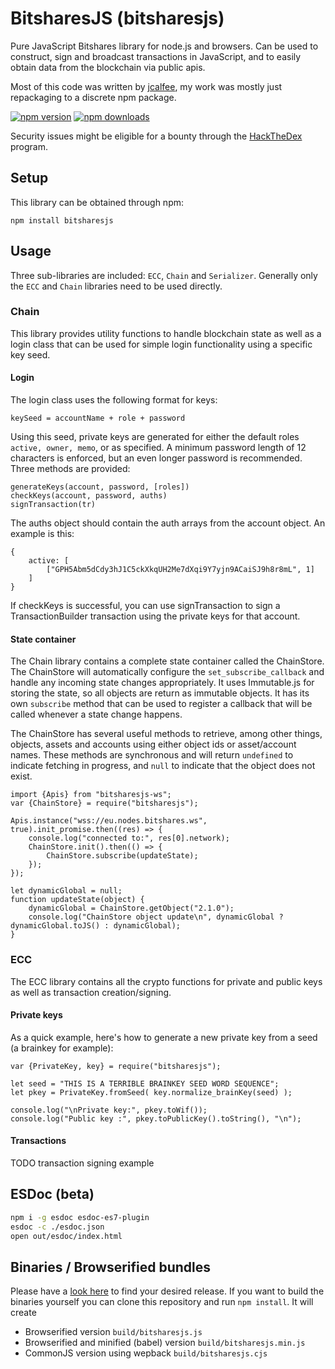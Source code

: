 # BitsharesJS (bitsharesjs)

Pure JavaScript Bitshares library for node.js and browsers. Can be used to construct, sign and broadcast transactions in JavaScript, and to easily obtain data from the blockchain via public apis.

Most of this code was written by [jcalfee](https://github.com/jcalfee), my work was mostly just repackaging to a discrete npm package.

[![npm version](https://img.shields.io/npm/v/bitsharesjs.svg?style=flat-square)](https://www.npmjs.com/package/bitsharesjs)
[![npm downloads](https://img.shields.io/npm/dm/bitsharesjs.svg?style=flat-square)](https://www.npmjs.com/package/bitsharesjs)

Security issues might be eligible for a bounty through the [HackTheDex](https://hackthedex.io) program.

## Setup

This library can be obtained through npm:

```
npm install bitsharesjs
```

## Usage

Three sub-libraries are included: `ECC`, `Chain` and `Serializer`. Generally only the `ECC` and `Chain` libraries need to be used directly.

### Chain

This library provides utility functions to handle blockchain state as well as a login class that can be used for simple login functionality using a specific key seed.

#### Login

The login class uses the following format for keys:

```
keySeed = accountName + role + password
```

Using this seed, private keys are generated for either the default roles `active, owner, memo`, or as specified. A minimum password length of 12 characters is enforced, but an even longer password is recommended. Three methods are provided:

```
generateKeys(account, password, [roles])
checkKeys(account, password, auths)
signTransaction(tr)
```

The auths object should contain the auth arrays from the account object. An example is this:

```
{
    active: [
        ["GPH5Abm5dCdy3hJ1C5ckXkqUH2Me7dXqi9Y7yjn9ACaiSJ9h8r8mL", 1]
    ]
}
```

If checkKeys is successful, you can use signTransaction to sign a TransactionBuilder transaction using the private keys for that account.

#### State container

The Chain library contains a complete state container called the ChainStore. The ChainStore will automatically configure the `set_subscribe_callback` and handle any incoming state changes appropriately. It uses Immutable.js for storing the state, so all objects are return as immutable objects. It has its own `subscribe` method that can be used to register a callback that will be called whenever a state change happens.

The ChainStore has several useful methods to retrieve, among other things, objects, assets and accounts using either object ids or asset/account names. These methods are synchronous and will return `undefined` to indicate fetching in progress, and `null` to indicate that the object does not exist.

```
import {Apis} from "bitsharesjs-ws";
var {ChainStore} = require("bitsharesjs");

Apis.instance("wss://eu.nodes.bitshares.ws", true).init_promise.then((res) => {
    console.log("connected to:", res[0].network);
    ChainStore.init().then(() => {
        ChainStore.subscribe(updateState);
    });
});

let dynamicGlobal = null;
function updateState(object) {
    dynamicGlobal = ChainStore.getObject("2.1.0");
    console.log("ChainStore object update\n", dynamicGlobal ? dynamicGlobal.toJS() : dynamicGlobal);
}
```

### ECC

The ECC library contains all the crypto functions for private and public keys as well as transaction creation/signing.

#### Private keys

As a quick example, here's how to generate a new private key from a seed (a brainkey for example):

```
var {PrivateKey, key} = require("bitsharesjs");

let seed = "THIS IS A TERRIBLE BRAINKEY SEED WORD SEQUENCE";
let pkey = PrivateKey.fromSeed( key.normalize_brainKey(seed) );

console.log("\nPrivate key:", pkey.toWif());
console.log("Public key :", pkey.toPublicKey().toString(), "\n");
```

#### Transactions

TODO transaction signing example

## ESDoc (beta)

```bash
npm i -g esdoc esdoc-es7-plugin
esdoc -c ./esdoc.json
open out/esdoc/index.html
```

## Binaries / Browserified bundles

Please have a [look here](https://github.com/bitshares/bitsharesjs/releases) to find your desired release.
If you want to build the binaries yourself you can clone this repository and run `npm install`. It will
create

-   Browserified version `build/bitsharesjs.js`
-   Browserified and minified (babel) version `build/bitsharesjs.min.js`
-   CommonJS version using wepback `build/bitsharesjs.cjs`
